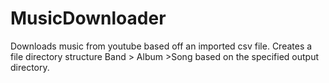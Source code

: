 # MusicDownloader
Downloads music from youtube based off an imported csv file. Creates a file directory structure Band > Album >Song based on the specified output directory.
